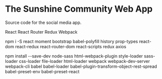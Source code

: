 # The Sunshine Community Web App

Source code for the social media app.

React
React Router
Redux
Webpack

npm i -S react moment bootstrap babel-polyfill history prop-types react-dom react-redux react-router-dom react-scripts redux axios

npm install --save-dev 
node-sass html-webpack-plugin style-loader sass-loader css-loader file-loader html-loader webpack webpack-dev-server webpack-cli babel babel-loader babel-plugin-transform-object-rest-spread babel-preset-env babel-preset-react
